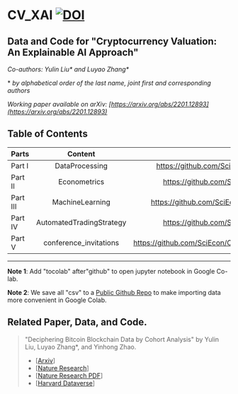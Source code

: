 # CV_XAI   [![DOI](https://zenodo.org/badge/457905381.svg)](https://zenodo.org/badge/latestdoi/457905381)
## Data and Code for "Cryptocurrency Valuation: An Explainable AI Approach"

*Co-authors: Yulin Liu\* and Luyao Zhang\**

\* *by alphabetical order of the last name, joint first and corresponding authors*

*Working paper available on arXiv: [https://arxiv.org/abs/2201.12893](https://arxiv.org/abs/2201.12893)*

## Table of Contents


| Parts  | Content | URL|
| :------------ |:---------------:| -----:|
| Part I  | DataProcessing | https://github.com/SciEcon/CV_XAI/tree/master/DataProcessing|
| Part II | Econometrics  |  https://github.com/SciEcon/CV_XAI/tree/master/Econometrics|
| Part III | MachineLearning | https://github.com/SciEcon/CV_XAI/tree/master/MachineLearning|
| Part IV |AutomatedTradingStrategy  | https://github.com/SciEcon/CV_XAI/tree/master/Econometrics |
| Part V | conference_invitations  | https://github.com/SciEcon/CV_XAI/tree/master/conference_invitations|




---

**Note 1**: Add "tocolab" after"github" to open jupyter notebook in Google Co-lab.

**Note 2**: We save all "csv" to a [Public Github Repo](https://github.com/sunshineluyao/Fintech_AI) to make importing data more convenient in Google Colab.

## Related Paper, Data, and Code. 

> "Deciphering Bitcoin Blockchain Data by Cohort Analysis" by Yulin Liu, Luyao Zhang*, and Yinhong Zhao.  
> 
> - [[Arxiv](https://arxiv.org/abs/2103.00173)]
> - [[Nature Research](https://www.nature.com/articles/s41597-022-01254-0)] 
> - [[Nature Research PDF](https://rdcu.be/cKRkg)] 
> - [[Harvard Dataverse](https://doi.org/10.7910/DVN/XSZQWP)]
